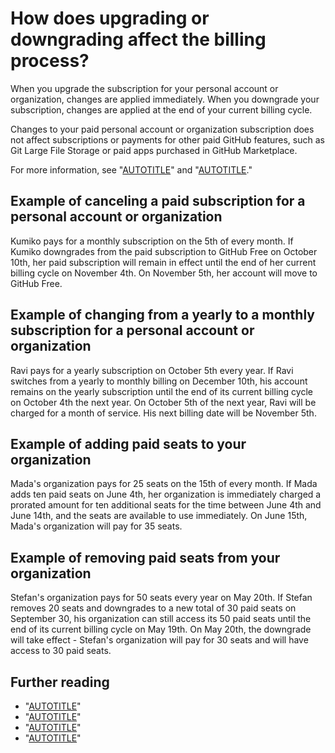 # How does upgrading or downgrading affect the billing process?

When you upgrade the subscription for your personal account or organization, changes are applied immediately. When you downgrade your subscription, changes are applied at the end of your current billing cycle.

Changes to your paid personal account or organization subscription does not affect subscriptions or payments for other paid GitHub features, such as Git Large File Storage or paid apps purchased in GitHub Marketplace.

For more information, see "[AUTOTITLE](/get-started/learning-about-github/githubs-plans)" and "[AUTOTITLE](/billing/managing-your-github-billing-settings/about-billing-on-github)."

## Example of canceling a paid subscription for a personal account or organization

Kumiko pays for a monthly subscription on the 5th of every month. If Kumiko downgrades from the paid subscription to GitHub Free on October 10th, her paid subscription will remain in effect until the end of her current billing cycle on November 4th. On November 5th, her account will move to GitHub Free.

## Example of changing from a yearly to a monthly subscription for a personal account or organization

Ravi pays for a yearly subscription on October 5th every year. If Ravi switches from a yearly to monthly billing on December 10th, his account remains on the yearly subscription until the end of its current billing cycle on October 4th the next year. On October 5th of the next year, Ravi will be charged for a month of service. His next billing date will be November 5th.

## Example of adding paid seats to your organization

Mada's organization pays for 25 seats on the 15th of every month. If Mada adds ten paid seats on June 4th, her organization is immediately charged a prorated amount for ten additional seats for the time between June 4th and June 14th, and the seats are available to use immediately. On June 15th, Mada's organization will pay for 35 seats.

## Example of removing paid seats from your organization

Stefan's organization pays for 50 seats every year on May 20th. If Stefan removes 20 seats and downgrades to a new total of 30 paid seats on September 30, his organization can still access its 50 paid seats until the end of its current billing cycle on May 19th. On May 20th, the downgrade will take effect - Stefan's organization will pay for 30 seats and will have access to 30 paid seats.

## Further reading

- "[AUTOTITLE](/billing/managing-the-plan-for-your-github-account)"
- "[AUTOTITLE](/billing/managing-billing-for-github-marketplace-apps)"
- "[AUTOTITLE](/billing/managing-billing-for-git-large-file-storage)"
- "[AUTOTITLE](/billing/managing-the-plan-for-your-github-account/about-per-user-pricing)"
